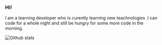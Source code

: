 ### Hi! 

I am a learning developer who is curently learning new teachnologies .I can code for a whole night and still be hungry for some more code in the morning.



![Github stats](https://github-readme-stats.vercel.app/api?username=Vishesht27)

